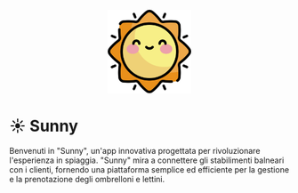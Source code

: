 <p align="center">
  <img src="./sunny-logo.png" width="150" height="150" />
</p>

# ☀️ Sunny

Benvenuti in "Sunny", un'app innovativa progettata per rivoluzionare l'esperienza in spiaggia. "Sunny" mira a connettere gli stabilimenti balneari con i clienti, fornendo una piattaforma semplice ed efficiente per la gestione e la prenotazione degli ombrelloni e lettini.

